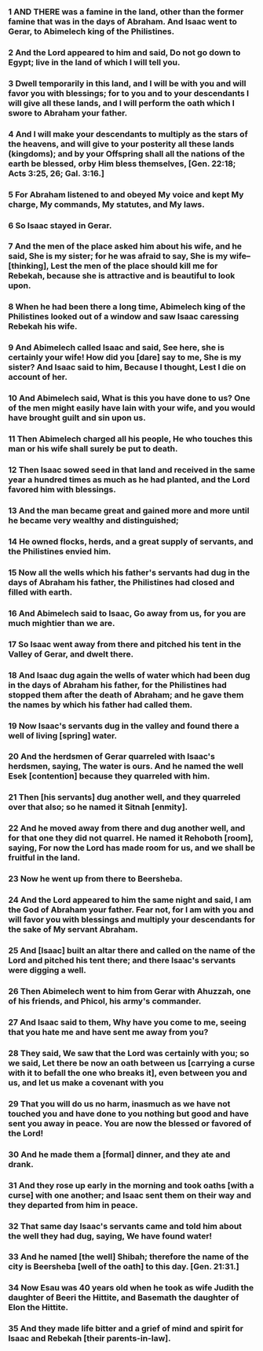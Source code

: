 ### 1 AND THERE was a famine in the land, other than the former famine that was in the days of Abraham. And Isaac went to Gerar, to Abimelech king of the Philistines.

### 2 And the Lord appeared to him and said, Do not go down to Egypt; live in the land of which I will tell you.

### 3 Dwell temporarily in this land, and I will be with you and will favor you with blessings; for to you and to your descendants I will give all these lands, and I will perform the oath which I swore to Abraham your father.

### 4 And I will make your descendants to multiply as the stars of the heavens, and will give to your posterity all these lands (kingdoms); and by your Offspring shall all the nations of the earth be blessed, orby Him bless themselves, [Gen. 22:18; Acts 3:25, 26; Gal. 3:16.]

### 5 For Abraham listened to and obeyed My voice and kept My charge, My commands, My statutes, and My laws.

### 6 So Isaac stayed in Gerar.

### 7 And the men of the place asked him about his wife, and he said, She is my sister; for he was afraid to say, She is my wife–[thinking], Lest the men of the place should kill me for Rebekah, because she is attractive and is beautiful to look upon.

### 8 When he had been there a long time, Abimelech king of the Philistines looked out of a window and saw Isaac caressing Rebekah his wife.

### 9 And Abimelech called Isaac and said, See here, she is certainly your wife! How did you [dare] say to me, She is my sister? And Isaac said to him, Because I thought, Lest I die on account of her.

### 10 And Abimelech said, What is this you have done to us? One of the men might easily have lain with your wife, and you would have brought guilt and sin upon us.

### 11 Then Abimelech charged all his people, He who touches this man or his wife shall surely be put to death.

### 12 Then Isaac sowed seed in that land and received in the same year a hundred times as much as he had planted, and the Lord favored him with blessings.

### 13 And the man became great and gained more and more until he became very wealthy and distinguished;

### 14 He owned flocks, herds, and a great supply of servants, and the Philistines envied him.

### 15 Now all the wells which his father's servants had dug in the days of Abraham his father, the Philistines had closed and filled with earth.

### 16 And Abimelech said to Isaac, Go away from us, for you are much mightier than we are.

### 17 So Isaac went away from there and pitched his tent in the Valley of Gerar, and dwelt there.

### 18 And Isaac dug again the wells of water which had been dug in the days of Abraham his father, for the Philistines had stopped them after the death of Abraham; and he gave them the names by which his father had called them.

### 19 Now Isaac's servants dug in the valley and found there a well of living [spring] water.

### 20 And the herdsmen of Gerar quarreled with Isaac's herdsmen, saying, The water is ours. And he named the well Esek [contention] because they quarreled with him.

### 21 Then [his servants] dug another well, and they quarreled over that also; so he named it Sitnah [enmity].

### 22 And he moved away from there and dug another well, and for that one they did not quarrel. He named it Rehoboth [room], saying, For now the Lord has made room for us, and we shall be fruitful in the land.

### 23 Now he went up from there to Beersheba.

### 24 And the Lord appeared to him the same night and said, I am the God of Abraham your father. Fear not, for I am with you and will favor you with blessings and multiply your descendants for the sake of My servant Abraham.

### 25 And [Isaac] built an altar there and called on the name of the Lord and pitched his tent there; and there Isaac's servants were digging a well.

### 26 Then Abimelech went to him from Gerar with Ahuzzah, one of his friends, and Phicol, his army's commander.

### 27 And Isaac said to them, Why have you come to me, seeing that you hate me and have sent me away from you?

### 28 They said, We saw that the Lord was certainly with you; so we said, Let there be now an oath between us [carrying a curse with it to befall the one who breaks it], even between you and us, and let us make a covenant with you

### 29 That you will do us no harm, inasmuch as we have not touched you and have done to you nothing but good and have sent you away in peace. You are now the blessed or favored of the Lord!

### 30 And he made them a [formal] dinner, and they ate and drank.

### 31 And they rose up early in the morning and took oaths [with a curse] with one another; and Isaac sent them on their way and they departed from him in peace.

### 32 That same day Isaac's servants came and told him about the well they had dug, saying, We have found water!

### 33 And he named [the well] Shibah; therefore the name of the city is Beersheba [well of the oath] to this day. [Gen. 21:31.]

### 34 Now Esau was 40 years old when he took as wife Judith the daughter of Beeri the Hittite, and Basemath the daughter of Elon the Hittite.

### 35 And they made life bitter and a grief of mind and spirit for Isaac and Rebekah [their parents-in-law].